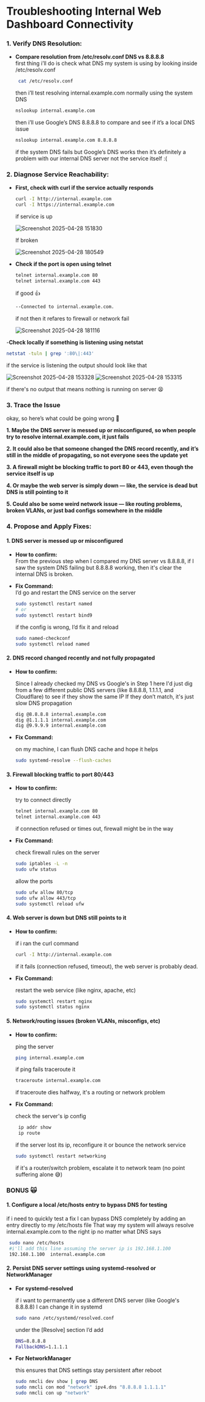 
# **Troubleshooting Internal Web Dashboard Connectivity**


### **1. Verify DNS Resolution:**
- **Compare resolution from /etc/resolv.conf DNS vs 8.8.8.8**  
  first thing i’ll do is check what DNS my system is using by looking inside /etc/resolv.conf 
  ```bash
   cat /etc/resolv.conf
  ```
  then i’ll test resolving internal.example.com normally using the system DNS
  ```bash
  nslookup internal.example.com
  ```
  then i’ll use Google’s DNS 8.8.8.8 to compare and see if it’s a local DNS issue
  ```bash
  nslookup internal.example.com 8.8.8.8
  ```
  if the system DNS fails but Google’s DNS works then it’s definitely a problem with our internal DNS server not the service itself :(




### **2. Diagnose Service Reachability:**

- **First, check with curl if the service actually responds**  
  ```bash
  curl -I http://internal.example.com
  curl -I https://internal.example.com
  ```
  if service is up
  
  ![Screenshot 2025-04-28 151830](https://github.com/user-attachments/assets/9fa83a0d-04dc-4d0b-aaf0-2931a0d02868)


  If broken
  
  ![Screenshot 2025-04-28 180549](https://github.com/user-attachments/assets/fed69f1b-a2cd-4248-950e-10e3d2e11f93)

  
- **Check if the port is open using telnet**  
  ```bash
  telnet internal.example.com 80
  telnet internal.example.com 443
  ```
  if good :thumbsup:	
  ```bash
  --Connected to internal.example.com.
  ```
  if not then it refares to firewall or network fail

  ![Screenshot 2025-04-28 181116](https://github.com/user-attachments/assets/b09fbc00-44a8-4489-890b-46afeba3a75a)

-**Check locally if something is listening using netstat**
```bash
netstat -tuln | grep ':80\|:443'
```
if the service is listening the output should look like that 

![Screenshot 2025-04-28 153328](https://github.com/user-attachments/assets/08975764-d84a-4f69-986b-03fe60b75bed)
![Screenshot 2025-04-28 153315](https://github.com/user-attachments/assets/0ef7783f-b520-4606-a42e-c0b0d56ccfec)

if there's no output that means nothing is running on server :tired_face:

### **3. Trace the Issue**
okay, so here’s what could be going wrong :monocle_face:

**1. Maybe the DNS server is messed up or misconfigured, so when people try to resolve internal.example.com, it just fails**

**2. It could also be that someone changed the DNS record recently, and it’s still in the middle of propagating, so not everyone sees the update yet**

**3. A firewall might be blocking traffic to port 80 or 443, even though the service itself is up**

**4. Or maybe the web server is simply down — like, the service is dead but DNS is still pointing to it**

**5. Could also be some weird network issue — like routing problems, broken VLANs, or just bad configs somewhere in the middle**

### **4. Propose and Apply Fixes:**

#### **1. DNS server is messed up or misconfigured**

- **How to confirm:**  
  From the previous step when I compared my DNS server vs 8.8.8.8, if I saw the system DNS failing but 8.8.8.8 working, then it's clear the internal DNS is broken.
  
- **Fix Command:**  
  I’d go and restart the DNS service on the server
  ```bash
  sudo systemctl restart named
  # or
  sudo systemctl restart bind9
  ```
  if the config is wrong, I’d fix it and reload
  ```bash
  sudo named-checkconf
  sudo systemctl reload named
  ```
#### **2. DNS record changed recently and not fully propagated**

- **How to confirm:**
  
  Since I already checked my DNS vs Google's in Step 1 here I'd just dig from a few different public DNS servers (like 8.8.8.8, 1.1.1.1, and Cloudflare) to see if they show the same IP
If they don’t match, it's just slow DNS propagation
   ```bash
   dig @8.8.8.8 internal.example.com
   dig @1.1.1.1 internal.example.com
   dig @9.9.9.9 internal.example.com
 
   ```

- **Fix Command:**

  on my machine, I can flush DNS cache and hope it helps
  ```bash
  sudo systemd-resolve --flush-caches
  ```


#### **3. Firewall blocking traffic to port 80/443**
- **How to confirm:**

  try to connect directly
  ```bash
  telnet internal.example.com 80
  telnet internal.example.com 443
  ```
  if connection refused or times out, firewall might be in the way
- **Fix Command:**

  check firewall rules on the server
  ```bash
  sudo iptables -L -n
  sudo ufw status
  ```
  allow the ports
  ```bash
  sudo ufw allow 80/tcp
  sudo ufw allow 443/tcp
  sudo systemctl reload ufw
  ```
  
#### **4. Web server is down but DNS still points to it**
- **How to confirm:**

  if i ran the curl command
  ```bash
  curl -I http://internal.example.com
  ```
  if it fails (connection refused, timeout), the web server is probably dead.

- **Fix Command:**

  restart the web service (like nginx, apache, etc)
  ```bash
  sudo systemctl restart nginx
  sudo systemctl status nginx
  ```
#### **5. Network/routing issues (broken VLANs, misconfigs, etc)**

- **How to confirm:**

  ping the server
  ```bash
  ping internal.example.com
  ```
  if ping fails traceroute it
  ```bash
  traceroute internal.example.com
  ```
  if traceroute dies halfway, it's a routing or network problem
 - **Fix Command:**

   check the server's ip config
   ```bash
    ip addr show
    ip route
   ```
   if the server lost its ip, reconfigure it or bounce the network service
   ```bash
   sudo systemctl restart networking
   ```
   if it's a router/switch problem, escalate it to network team (no point suffering alone :sweat_smile:)


### **BONUS :scream_cat:**

#### **1. Configure a local /etc/hosts entry to bypass DNS for testing**

   if i need to quickly test a fix I can bypass DNS completely by adding an entry directly to my /etc/hosts file
   That way my system will always resolve internal.example.com to the right ip no matter what DNS says
   ```bash
    sudo nano /etc/hosts
    #i'll add this line assuming the server ip is 192.168.1.100
    192.168.1.100  internal.example.com
   ```

#### **2. Persist DNS server settings using systemd-resolved or NetworkManager**
- **For systemd-resolved**

  if i want to permanently use a different DNS server (like Google's 8.8.8.8) I can change it in systemd
  ```bash
  sudo nano /etc/systemd/resolved.conf
  ```
  under the [Resolve] section I’d add
  ```bash
  DNS=8.8.8.8
  FallbackDNS=1.1.1.1
  ```

- **For NetworkManager**
  
  this ensures that DNS settings stay persistent after reboot
  ```bash
  sudo nmcli dev show | grep DNS
  sudo nmcli con mod "network" ipv4.dns "8.8.8.8 1.1.1.1"
  sudo nmcli con up "network"
  ```


  
